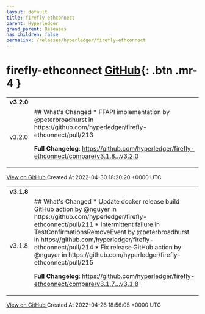 ```yaml
---
layout: default
title: firefly-ethconnect
parent: Hyperledger
grand_parent: Releases
has_children: false
permalink: /releases/hyperledger/firefly-ethconnect
---
```


# firefly-ethconnect <span class="fs-3 right-align">[GitHub](https://github.com/hyperledger/firefly-ethconnect){: .btn .mr-4 }</span>


<div>
    <table>
        <tr>
            <td colspan="2">
                <b>
                    v3.2.0
                </b>
            </td>
        </tr>
        <tr>
            <td>
                <span class="chip">
                    v3.2.0
                </span>
            </td>
            <td>
                ## What's Changed
* FFAPI implementation by @peterbroadhurst in https://github.com/hyperledger/firefly-ethconnect/pull/213


**Full Changelog**: https://github.com/hyperledger/firefly-ethconnect/compare/v3.1.8...v3.2.0
            </td>
        </tr>
    </table>
    <a href="https://github.com/hyperledger/firefly-ethconnect/releases/tag/v3.2.0" class=".btn">
        View on GitHub
    </a>
    <span class="right-align">
        Created At 2022-04-30 18:20:20 +0000 UTC
    </span>
</div>

<div>
    <table>
        <tr>
            <td colspan="2">
                <b>
                    v3.1.8
                </b>
            </td>
        </tr>
        <tr>
            <td>
                <span class="chip">
                    v3.1.8
                </span>
            </td>
            <td>
                ## What's Changed
* Update docker release build GitHub action by @nguyer in https://github.com/hyperledger/firefly-ethconnect/pull/211
* Intermittent failure in TestConfirmationsRemoveEvent by @peterbroadhurst in https://github.com/hyperledger/firefly-ethconnect/pull/214
* Fix release GitHub action by @nguyer in https://github.com/hyperledger/firefly-ethconnect/pull/215


**Full Changelog**: https://github.com/hyperledger/firefly-ethconnect/compare/v3.1.7...v3.1.8
            </td>
        </tr>
    </table>
    <a href="https://github.com/hyperledger/firefly-ethconnect/releases/tag/v3.1.8" class=".btn">
        View on GitHub
    </a>
    <span class="right-align">
        Created At 2022-04-26 18:56:05 +0000 UTC
    </span>
</div>

